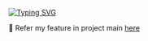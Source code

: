 <a href="https://git.io/typing-svg"><img src="https://readme-typing-svg.herokuapp.com?font=&weight=700&size=25&pause=1000&random=false&width=435&lines=Project+Product+Management" alt="Typing SVG" /></a>

🔭 Refer my feature in project main [here](https://docs.google.com/spreadsheets/d/1OAWcA0UhSmAaoDNYoo7WD7C71KzKXmoh9Ts3Qsk4X2s/edit?usp=sharing)
